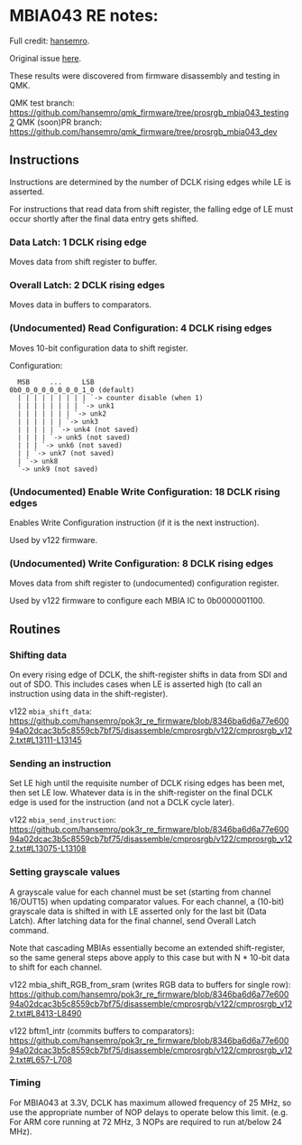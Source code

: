 # MBIA043 RE notes:

Full credit: [hansemro](https://github.com/hansemro).

Original issue [here](https://github.com/mateuszradomski/re-masterkeys/issues/1).

These results were discovered from firmware disassembly and testing in QMK.

QMK test branch: https://github.com/hansemro/qmk_firmware/tree/prosrgb_mbia043_testing2
QMK (soon)PR branch: https://github.com/hansemro/qmk_firmware/tree/prosrgb_mbia043_dev

## Instructions
Instructions are determined by the number of DCLK rising edges while LE is asserted.

For instructions that read data from shift register, the falling edge of LE must occur shortly after the final data entry gets shifted.

### Data Latch: 1 DCLK rising edge

Moves data from shift register to buffer.

### Overall Latch: 2 DCLK rising edges

Moves data in buffers to comparators.

### (Undocumented) Read Configuration: 4 DCLK rising edges

Moves 10-bit configuration data to shift register.

Configuration:
```
  MSB     ...     LSB
0b0_0_0_0_0_0_0_0_1_0 (default)
  | | | | | | | | | `-> counter disable (when 1)
  | | | | | | | | `-> unk1
  | | | | | | | `-> unk2
  | | | | | | `-> unk3
  | | | | | `-> unk4 (not saved)
  | | | | `-> unk5 (not saved)
  | | | `-> unk6 (not saved)
  | | `-> unk7 (not saved)
  | `-> unk8
  `-> unk9 (not saved)
```

### (Undocumented) Enable Write Configuration: 18 DCLK rising edges

Enables Write Configuration instruction (if it is the next instruction).

Used by v122 firmware.

### (Undocumented) Write Configuration: 8 DCLK rising edges

Moves data from shift register to (undocumented) configuration register.

Used by v122 firmware to configure each MBIA IC to 0b0000001100.

## Routines

### Shifting data

On every rising edge of DCLK, the shift-register shifts in data from SDI and out of SDO. This includes cases when LE is asserted high (to call an instruction using data in the shift-register).

v122 `mbia_shift_data`: https://github.com/hansemro/pok3r_re_firmware/blob/8346ba6d6a77e60094a02dcac3b5c8559cb7bf75/disassemble/cmprosrgb/v122/cmprosrgb_v122.txt#L13111-L13145

### Sending an instruction

Set LE high until the requisite number of DCLK rising edges has been met, then set LE low. Whatever data is in the shift-register on the final DCLK edge is used for the instruction (and not a DCLK cycle later).

v122 `mbia_send_instruction`: https://github.com/hansemro/pok3r_re_firmware/blob/8346ba6d6a77e60094a02dcac3b5c8559cb7bf75/disassemble/cmprosrgb/v122/cmprosrgb_v122.txt#L13075-L13108

### Setting grayscale values

A grayscale value for each channel must be set (starting from channel 16/OUT15) when updating comparator values. For each channel, a (10-bit) grayscale data is shifted in with LE asserted only for the last bit (Data Latch). After latching data for the final channel, send Overall Latch command.

Note that cascading MBIAs essentially become an extended shift-register, so the same general steps above apply to this case but with N * 10-bit data to shift for each channel.

v122 mbia_shift_RGB_from_sram (writes RGB data to buffers for single row): https://github.com/hansemro/pok3r_re_firmware/blob/8346ba6d6a77e60094a02dcac3b5c8559cb7bf75/disassemble/cmprosrgb/v122/cmprosrgb_v122.txt#L8413-L8490

v122 bftm1_intr (commits buffers to comparators): https://github.com/hansemro/pok3r_re_firmware/blob/8346ba6d6a77e60094a02dcac3b5c8559cb7bf75/disassemble/cmprosrgb/v122/cmprosrgb_v122.txt#L657-L708

### Timing

For MBIA043 at 3.3V, DCLK has maximum allowed frequency of 25 MHz, so use the appropriate number of NOP delays to operate below this limit. (e.g. For ARM core running at 72 MHz, 3 NOPs are required to run at/below 24 MHz).
